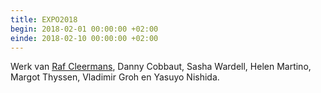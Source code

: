 ```yaml
---
title: EXPO2018
begin: 2018-02-01 00:00:00 +02:00
einde: 2018-02-10 00:00:00 +02:00
---
```


Werk van [Raf Cleermans](/kunstenaars/raf-cleermans.html), Danny Cobbaut, Sasha Wardell, Helen Martino, Margot Thyssen, Vladimir Groh en Yasuyo Nishida.
